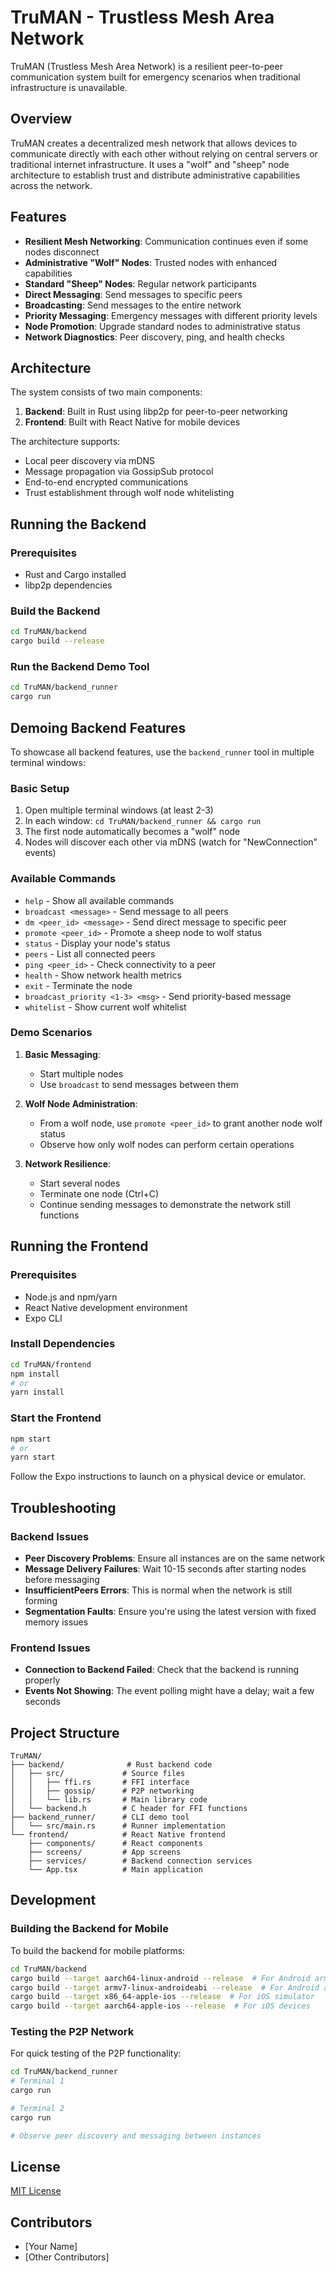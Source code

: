 # TruMAN - Trustless Mesh Area Network

TruMAN (Trustless Mesh Area Network) is a resilient peer-to-peer communication system built for emergency scenarios when traditional infrastructure is unavailable.

## Overview

TruMAN creates a decentralized mesh network that allows devices to communicate directly with each other without relying on central servers or traditional internet infrastructure. It uses a "wolf" and "sheep" node architecture to establish trust and distribute administrative capabilities across the network.

## Features

- **Resilient Mesh Networking**: Communication continues even if some nodes disconnect
- **Administrative "Wolf" Nodes**: Trusted nodes with enhanced capabilities
- **Standard "Sheep" Nodes**: Regular network participants
- **Direct Messaging**: Send messages to specific peers
- **Broadcasting**: Send messages to the entire network
- **Priority Messaging**: Emergency messages with different priority levels
- **Node Promotion**: Upgrade standard nodes to administrative status
- **Network Diagnostics**: Peer discovery, ping, and health checks

## Architecture

The system consists of two main components:

1. **Backend**: Built in Rust using libp2p for peer-to-peer networking
2. **Frontend**: Built with React Native for mobile devices

The architecture supports:
- Local peer discovery via mDNS
- Message propagation via GossipSub protocol
- End-to-end encrypted communications
- Trust establishment through wolf node whitelisting

## Running the Backend

### Prerequisites

- Rust and Cargo installed
- libp2p dependencies

### Build the Backend

```bash
cd TruMAN/backend
cargo build --release
```

### Run the Backend Demo Tool

```bash
cd TruMAN/backend_runner
cargo run
```

## Demoing Backend Features

To showcase all backend features, use the `backend_runner` tool in multiple terminal windows:

### Basic Setup

1. Open multiple terminal windows (at least 2-3)
2. In each window: `cd TruMAN/backend_runner && cargo run`
3. The first node automatically becomes a "wolf" node
4. Nodes will discover each other via mDNS (watch for "NewConnection" events)

### Available Commands

- `help` - Show all available commands
- `broadcast <message>` - Send message to all peers
- `dm <peer_id> <message>` - Send direct message to specific peer
- `promote <peer_id>` - Promote a sheep node to wolf status
- `status` - Display your node's status
- `peers` - List all connected peers
- `ping <peer_id>` - Check connectivity to a peer
- `health` - Show network health metrics
- `exit` - Terminate the node
- `broadcast_priority <1-3> <msg>` - Send priority-based message
- `whitelist` - Show current wolf whitelist

### Demo Scenarios

1. **Basic Messaging**:
   - Start multiple nodes
   - Use `broadcast` to send messages between them

2. **Wolf Node Administration**:
   - From a wolf node, use `promote <peer_id>` to grant another node wolf status
   - Observe how only wolf nodes can perform certain operations

3. **Network Resilience**:
   - Start several nodes
   - Terminate one node (Ctrl+C)
   - Continue sending messages to demonstrate the network still functions

## Running the Frontend

### Prerequisites

- Node.js and npm/yarn
- React Native development environment
- Expo CLI

### Install Dependencies

```bash
cd TruMAN/frontend
npm install
# or
yarn install
```

### Start the Frontend

```bash
npm start
# or
yarn start
```

Follow the Expo instructions to launch on a physical device or emulator.

## Troubleshooting

### Backend Issues

- **Peer Discovery Problems**: Ensure all instances are on the same network
- **Message Delivery Failures**: Wait 10-15 seconds after starting nodes before messaging
- **InsufficientPeers Errors**: This is normal when the network is still forming
- **Segmentation Faults**: Ensure you're using the latest version with fixed memory issues

### Frontend Issues

- **Connection to Backend Failed**: Check that the backend is running properly
- **Events Not Showing**: The event polling might have a delay; wait a few seconds

## Project Structure

```
TruMAN/
├── backend/              # Rust backend code
│   ├── src/             # Source files
│   │   ├── ffi.rs       # FFI interface
│   │   ├── gossip/      # P2P networking
│   │   └── lib.rs       # Main library code
│   └── backend.h        # C header for FFI functions
├── backend_runner/      # CLI demo tool
│   └── src/main.rs      # Runner implementation
└── frontend/            # React Native frontend
    ├── components/      # React components
    ├── screens/         # App screens
    ├── services/        # Backend connection services
    └── App.tsx          # Main application
```

## Development

### Building the Backend for Mobile

To build the backend for mobile platforms:

```bash
cd TruMAN/backend
cargo build --target aarch64-linux-android --release  # For Android arm64
cargo build --target armv7-linux-androideabi --release  # For Android arm
cargo build --target x86_64-apple-ios --release  # For iOS simulator
cargo build --target aarch64-apple-ios --release  # For iOS devices
```

### Testing the P2P Network

For quick testing of the P2P functionality:

```bash
cd TruMAN/backend_runner
# Terminal 1
cargo run

# Terminal 2
cargo run

# Observe peer discovery and messaging between instances
```

## License

[MIT License](LICENSE)

## Contributors

- [Your Name]
- [Other Contributors]